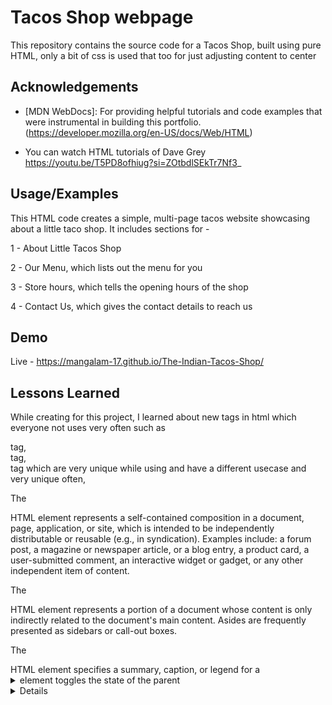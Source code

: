 
# Tacos Shop webpage 

This repository contains the source code for a Tacos Shop, built using pure HTML, only a bit of css is used that too for just adjusting content to center


## Acknowledgements

* [MDN WebDocs]: For providing helpful tutorials and code examples that were instrumental in building this portfolio.  (https://developer.mozilla.org/en-US/docs/Web/HTML)

* You can watch HTML tutorials of Dave Grey
  https://youtu.be/T5PD8ofhiug?si=ZOtbdlSEkTr7Nf3_
## Usage/Examples

This HTML code creates a simple, multi-page tacos website showcasing about a little taco shop. It includes sections for -

   1 - About Little Tacos Shop 
   
   2 - Our Menu, which lists out the menu for you

   3 - Store hours, which tells the opening hours of the shop

   4 - Contact Us, which gives the contact details to reach us
## Demo

Live - https://mangalam-17.github.io/The-Indian-Tacos-Shop/

## Lessons Learned

While creating for this project, I learned about new tags in html which everyone not uses very often such as <summary> tag,<aside> tag, <article> tag which are very unique while using and have a different usecase and very unique often,



 The <article> HTML element represents a self-contained composition in a document, page, application, or site, which is intended to be independently distributable or reusable (e.g., in syndication). Examples include: a forum post, a magazine or newspaper article, or a blog entry, a product card, a user-submitted comment, an interactive widget or gadget, or any other independent item of content.

  The <aside> HTML element represents a portion of a document whose content is only indirectly related to the document's main content. Asides are frequently presented as sidebars or call-out boxes.

 The <summary> HTML element specifies a summary, caption, or legend for a <details> element's disclosure box. Clicking the <summary> element toggles the state of the parent <details> element open and closed.

